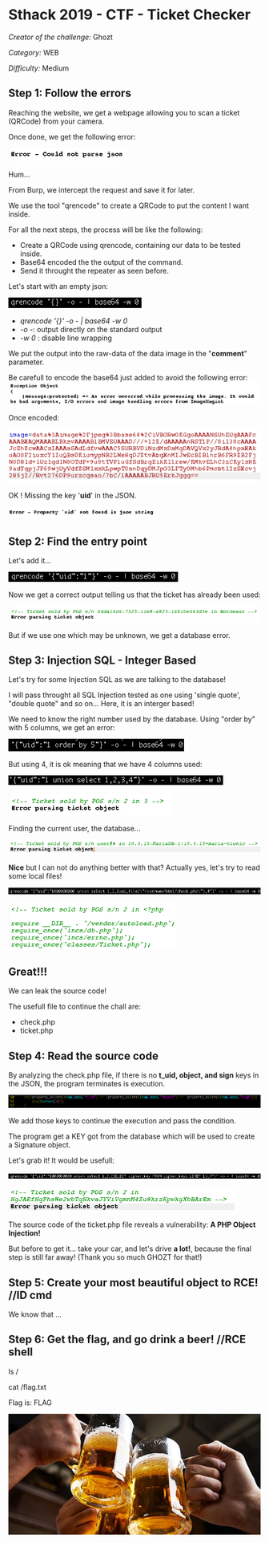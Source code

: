 # Sthack 2019 - CTF - Ticket Checker
*Creator of the challenge:* Ghozt

*Category:* WEB

*Difficulty:* Medium

## **Step 1: Follow the errors**

Reaching the website, we get a webpage allowing you to scan a ticket (QRCode) from your camera.

Once done, we get the following error:

![error_json](/error_json.png)

Hum...

From Burp, we intercept the request and save it for later.

We use the tool "qrencode" to create a QRCode to put the content I want inside.

For all the next steps, the process will be like the following:
* Create a QRCode using qrencode, containing our data to be tested inside.
* Base64 encoded the the output of the command.
* Send it throught the repeater as seen before.

Let's start with an empty json:

![json_empty](/qrencode_base.png)
+  *qrencode '{}' -o - | base64 -w 0*
+  *-o -*: output directly on the standard output
+  *-w 0* : disable line wrapping

We put the output into the raw-data of the data image in the "**comment**" parameter.

Be carefull to encode the base64 just added to avoid the following error:
![error_2_encoding](/error_2_encoding.png)

Once encoded:

![parameter](/json_empty.png)

OK ! Missing the key '<b>uid</b>' in the JSON.

![json_uid](/json_uid.png)

## **Step 2: Find the entry point**

Let's add it...

![qrencode_uid](/qrencode_uid.png)

Now we get a correct output telling us that the ticket has already been used:

![output_uid](/output_uid.png)

But if we use one which may be unknown, we get a database error.

## **Step 3: Injection SQL - Integer Based**

Let's try for some Injection SQL as we are talking to the database!

I will pass throught all SQL Injection tested as one using 'single quote', "double quote" and so on... Here, it is an interger based!

We need to know the right number used by the database. Using "order by" with 5 columns, we get an error: 

![order_by](/order.png)

But using 4, it is ok meaning that we have 4 columns used:

![test_1_2_3_4](/union_1_2_3_4.png)

![reflect_value](/reflected_value.png)

Finding the current user, the database... 

![output_sqli](/output_sqli.png)

**Nice** but I can not do anything better with that? Actually yes, let's try to read some local files!

![load_file](/load_file.png)

![check](/check.png)

## **Great!!!**
We can leak the source code!

The usefull file to continue the chall are:
* check.php
* ticket.php

## **Step 4: Read the source code**

By analyzing the check.php file, if there is no **t_uid, object, and sign** keys in the JSON, the program terminates is execution.

![die4](/die4.png)

We add those keys to continue the execution and pass the condition.

The program get a KEY got from the database which will be used to create a Signature object.

Let's grab it! It would be usefull:

![key](/KEY.png)

![KEY_2](/KEY_2.png)

The source code of the ticket.php file reveals a vulnerability: **A PHP Object Injection!**

But before to get it... take your car, and let's drive **a lot!**, because the final step is still far away! (Thank you so much GHOZT for that!)

## **Step 5: Create your most beautiful object to RCE!** //ID cmd

We know that ...

## **Step 6: Get the flag, and go drink a beer!** //RCE shell

ls /

cat /flag.txt

Flag is: FLAG

![Cheers](/verre-chope.jpg)
